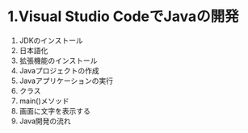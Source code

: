# 1.Visual Studio CodeでJavaの開発
1. JDKのインストール
2. 日本語化
3. 拡張機能のインストール
4. Javaプロジェクトの作成
5. Javaアプリケーションの実行
6. クラス
7. main()メソッド
8. 画面に文字を表示する
9. Java開発の流れ

